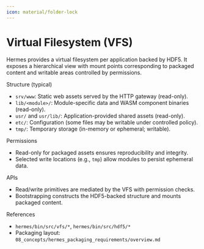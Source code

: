 ```yaml
---
icon: material/folder-lock
---
```


# Virtual Filesystem (VFS)

Hermes provides a virtual filesystem per application backed by HDF5.
It exposes a hierarchical view with mount points corresponding to packaged content and writable areas controlled by permissions.

Structure (typical)

* `srv/www`: Static web assets served by the HTTP gateway (read-only).
* `lib/<module>/`: Module-specific data and WASM component binaries (read-only).
* `usr/` and `usr/lib/`: Application-provided shared assets (read-only).
* `etc/`: Configuration (some files may be writable under controlled policy).
* `tmp/`: Temporary storage (in-memory or ephemeral; writable).

Permissions

* Read-only for packaged assets ensures reproducibility and integrity.
* Selected write locations (e.g., `tmp`) allow modules to persist ephemeral data.

APIs

* Read/write primitives are mediated by the VFS with permission checks.
* Bootstrapping constructs the HDF5-backed structure and mounts packaged content.

References

* `hermes/bin/src/vfs/*`, `hermes/bin/src/hdf5/*`
* Packaging layout: `08_concepts/hermes_packaging_requirements/overview.md`
